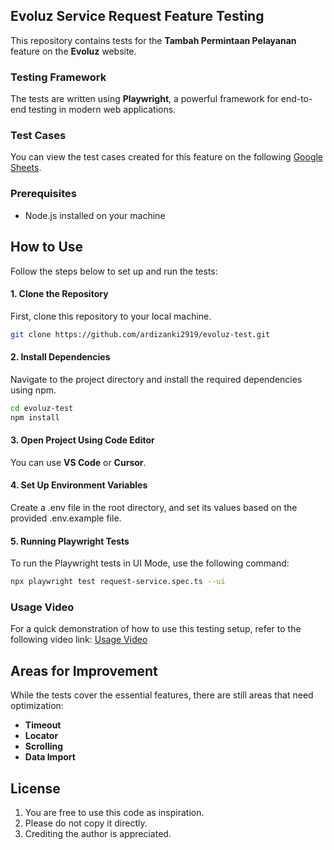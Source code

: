 ## Evoluz Service Request Feature Testing

This repository contains tests for the **Tambah Permintaan Pelayanan** feature on the **Evoluz** website.

### Testing Framework

The tests are written using **Playwright**, a powerful framework for end-to-end testing in modern web applications.

### Test Cases

You can view the test cases created for this feature on the following [Google Sheets](https://docs.google.com/spreadsheets/d/1YAp2CHZVO0tag3jwXdcIoClVVWARzcSRcB0VOZCsKp4/edit?usp=sharing).

### Prerequisites
- Node.js installed on your machine

## How to Use

Follow the steps below to set up and run the tests:

#### 1. Clone the Repository

First, clone this repository to your local machine.

```bash
git clone https://github.com/ardizanki2919/evoluz-test.git
```

#### 2. Install Dependencies

Navigate to the project directory and install the required dependencies using npm.

```bash
cd evoluz-test
npm install
```

#### 3. Open Project Using Code Editor

You can use **VS Code** or **Cursor**.

#### 4. Set Up Environment Variables

Create a .env file in the root directory, and set its values based on the provided .env.example file.

#### 5. Running Playwright Tests

To run the Playwright tests in UI Mode, use the following command:

```bash
npx playwright test request-service.spec.ts --ui
```

### Usage Video

For a quick demonstration of how to use this testing setup, refer to the following video link: [Usage Video](https://drive.google.com/file/d/1PWBP9CONMEi3FCx1-sOeH4LaQ8NGzu78/view?usp=sharing)

## Areas for Improvement

While the tests cover the essential features, there are still areas that need optimization:

- **Timeout**
- **Locator**
- **Scrolling**
- **Data Import**

## License

1. You are free to use this code as inspiration.
2. Please do not copy it directly.
3. Crediting the author is appreciated.